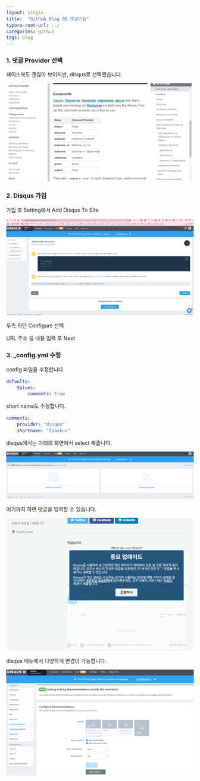 ```yaml
---
layout: single
title:  "Github Blog 08.댓글기능"
typora-root-url: ../
categories: github
tags: blog
---
```






### 1. 댓글 Provider 선택

페이스북도 괜찮아 보이지만, disqus로 선택했습니다. 



![image-20250129132631914](/images/2025-01-25-07/image-20250129132631914.png)



### 2. Disqus 가입

가입 후 Setting에서 Add Disqus To SIte



![disqus-01](/images/2025-01-25-07/disqus-01.png)



우측 하단 Configure 선택



URL 주소 등 내용 입력 후 Next



### 3. _config.yml 수정

config 파일을 수정합니다. 



```yaml
defaults:
	Values:
		comments: true
```



short name도 수정합니다.



```yaml
comments:
	provider: "disqus"
	shortname: "toaskus"
```



disqus에서는 아래의 화면에서 select 해줍니다.



![disqus-02](/images/2025-01-25-07/disqus-02.png)





여기까지 하면 댓글을 입력할 수 있습니다.





![disqus-04](/images/2025-01-25-07/disqus-04-1738125049169-6.png)





disqus 메뉴에서 다양하게 변경이 가능합니다.



![disqus-05](/images/2025-01-25-07/disqus-05.png)
